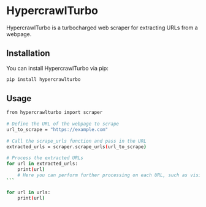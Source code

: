 # HypercrawlTurbo

HypercrawlTurbo is a turbocharged web scraper for extracting URLs from a webpage.

## Installation

You can install HypercrawlTurbo via pip:

```bash
pip install hypercrawlturbo
```


## Usage

```bash
from hypercrawlturbo import scraper
​
# Define the URL of the webpage to scrape
url_to_scrape = "https://example.com"
​
# Call the scrape_urls function and pass in the URL
extracted_urls = scraper.scrape_urls(url_to_scrape)
​
# Process the extracted URLs
for url in extracted_urls:
    print(url)
    # Here you can perform further processing on each URL, such as visiting it or storing it in a database
```​
​
for url in urls:
    print(url)
​
